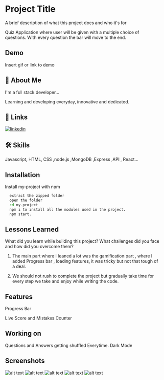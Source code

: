 # Project Title

A brief description of what this project does and who it's for

Quiz Application where user will be given with a multiple choice of questions. With every question the bar will move to the end.

## Demo

Insert gif or link to demo

## 🚀 About Me

I'm a full stack developer...

Learning and developing everyday, innovative and dedicated.

## 🔗 Links

[![linkedin](https://img.shields.io/badge/linkedin-0A66C2?style=for-the-badge&logo=linkedin&logoColor=white)](https://www.linkedin.com/in/jatin-sharma-3959b7277/)

## 🛠 Skills

Javascript, HTML, CSS ,node.js ,MongoDB ,Express ,API , React...

## Installation

Install my-project with npm

```bash
  extract the zipped folder
  open the folder
  cd my-project
  npm i to install all the modules used in the project.
  npm start.
```

## Lessons Learned

What did you learn while building this project? What challenges did you face and how did you overcome them?

1. The main part where I leaned a lot was the gamification part , where I added Progress bar , loading features, it was tricky but not that tough of a deal.

2. We should not rush to complete the project but gradually take time for every step we take and enjoy while writing the code.

## Features

Progress Bar

Live Score and Mistakes Counter

## Working on

Questions and Answers getting shuffled Everytime.
Dark Mode

## Screenshots

![alt text](<Screenshot 2025-02-07 143649.png>) ![alt text](<Screenshot 2025-02-07 233907.png>) ![alt text](<Screenshot 2025-02-07 225653.png>) ![alt text](<Screenshot 2025-02-07 225314.png>) ![alt text](<Screenshot 2025-02-07 223826.png>)
